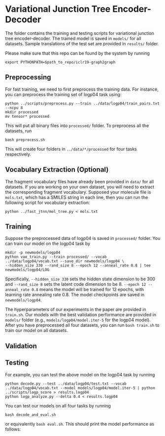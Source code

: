 # Variational Junction Tree Encoder-Decoder

The folder contains the training and testing scripts for variational junction tree encoder-decoder. The trained model is saved in `models/` for all datasets. Sample translations of the test set are provided in `results/` folder. 

Please make sure that this repo can be found by the system by running
```
export PYTHONPATH=$path_to_repo/iclr19-graph2graph
```

## Preprocessing
For fast training, we need to first preprocess the training data. For instance, you can preprocess the training set of logp04 task using:
```
python ../scripts/preprocess.py --train ../data/logp04/train_pairs.txt --ncpu 8
mkdir processed
mv tensor* processed
```
This will put all binary files into `processed/` folder. To preprocess all the datasets, run
```
bash preprocess.sh
```
This will create four folders in `../data/*/processed` for four tasks respectively.

## Vocabulary Extraction (Optional)
The fragment vocabulary files have already been provided in `data/` for all datasets. If you are working on your own dataset, you will need to extract the corresponding fragment vocabulary. Supposed your molecule file is `mols.txt`, which has a SMILES string in each line, then you can run the following script for vocabulary extraction:
```
python ../fast_jtnn/mol_tree.py < mols.txt
```

## Training
Suppose the preprocessed data of logp04 is saved in `processed/` folder. You can train our model on the logp04 task by
```
mkdir -p newmodels/logp04
python vae_train.py --train processed/ --vocab ../data/logp04/vocab.txt --save_dir newmodels/logp04 \
--hidden_size 330 --rand_size 8 --epoch 12 --anneal_rate 0.8 | tee newmodels/logp04/LOG
```
Specifically, `--hidden_size 330` sets the hidden state dimension to be 300 and `--rand_size 8` sets the latent code dimension to be 8. `--epoch 12 --anneal_rate 0.8` means the model will be trained for 12 epochs, with learning rate annealing rate 0.8. The model checkpoints are saved in `newmodels/logp04`.

The hyperparameters of our experiments in the paper are provided in `train.sh`. Our models with the best validation performance are provided in `models/` folder (e.g., `models/logp04/model.iter-5` for the logp04 model). After you have preprocessed all four datasets, you can run `bash train.sh` to train our model on all datasets.

## Validation

## Testing
For example, you can test the above model on the logp04 task by running
```
python decode.py --test ../data/logp04/test.txt --vocab ../data/logp04/vocab.txt --model models/logp04/model.iter-5 | python ../scripts/logp_score > results.logp04
python logp_analyze.py --delta 0.4 < results.logp04
```
You can test our models on all four tasks by running
```
bash decode_and_eval.sh
```
or equivalently `bash eval.sh`. This should print the model performance as follows:
```
```
